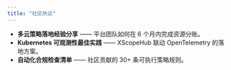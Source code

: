 ```yaml
---
title: "社区热议"
---
```

- **多云策略落地经验分享** —— 平台团队如何在 6 个月内完成资源分账。
- **Kubernetes 可观测性最佳实践** —— XScopeHub 联动 OpenTelemetry 的落地方案。
- **自动化合规检查清单** —— 社区贡献的 30+ 条可执行策略规则。
